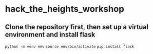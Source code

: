 # hack_the_heights_workshop

## Clone the repository first, then set up a virtual environment and install flask

```python -m venv env```
```source env/bin/activate```
```pip install flask```
